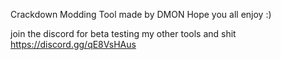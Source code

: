 Crackdown Modding Tool made by DMON
Hope you all enjoy :)

join the discord for beta testing my other tools and shit https://discord.gg/qE8VsHAus
